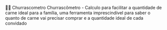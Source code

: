 🍖🍺 Churrascometro
Churrascômetro - Calculo para facilitar a quantidade de carne ideal para a família, uma ferramenta imprescindível para saber o quanto de carne vai precisar comprar e a quantidade ideal de cada convidado

